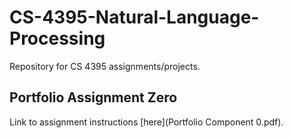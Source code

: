 # CS-4395-Natural-Language-Processing
Repository for CS 4395 assignments/projects.

## Portfolio Assignment Zero
Link to assignment instructions [here](Portfolio Component 0.pdf).
